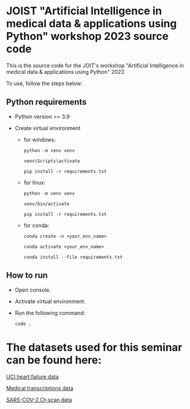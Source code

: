 # JOIST "Artificial Intelligence in medical data & applications using Python" workshop 2023 source code

This is the source code for the JOIT's workshop  "Artificial Intelligence in medical data & applications using Python" 2023 

To use, follow the steps below:

## Python requirements

- Python version >= 3.9

- Create virtual environment

  - for windows:

    ```
    python -m venv venv

    venv\Scripts\activate

    pip install -r requirements.txt
    ```

  - for linux:

    ```
    python -m venv venv

    venv/bin/activate

    pip install -r requirements.txt
    ```

  - for conda:

    ```
    conda create -n <your_env_name>

    conda activate <your_env_name>

    conda install --file requirements.txt
    ```

## How to run

- Open console.

- Activate virtual environment.

- Run the following command:

  ```
  code .
  ```

# The datasets used for this seminar can be found here:

[UCI heart failure data](https://archive.ics.uci.edu/dataset/45/heart+disease)

[Medical transcriptions data](https://www.kaggle.com/datasets/tboyle10/medicaltranscriptions)

[SARS-COV-2 Ct-scan data](https://www.kaggle.com/datasets/plameneduardo/sarscov2-ctscan-dataset)
